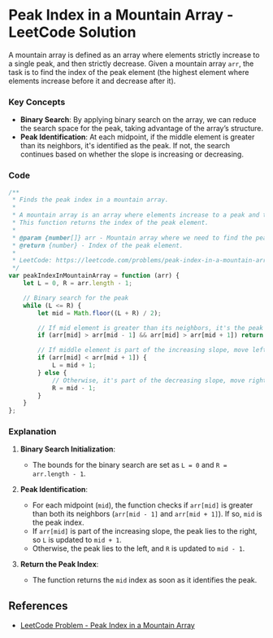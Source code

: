 # Peak Index in a Mountain Array - LeetCode Solution

A mountain array is defined as an array where elements strictly increase to a single peak, and then strictly decrease. Given a mountain array `arr`, the task is to find the index of the peak element (the highest element where elements increase before it and decrease after it).

### Key Concepts
- **Binary Search**: By applying binary search on the array, we can reduce the search space for the peak, taking advantage of the array’s structure.
- **Peak Identification**: At each midpoint, if the middle element is greater than its neighbors, it's identified as the peak. If not, the search continues based on whether the slope is increasing or decreasing.

### Code

```javascript
/**
 * Finds the peak index in a mountain array.
 * 
 * A mountain array is an array where elements increase to a peak and then decrease.
 * This function returns the index of the peak element.
 * 
 * @param {number[]} arr - Mountain array where we need to find the peak index.
 * @return {number} - Index of the peak element.
 * 
 * LeetCode: https://leetcode.com/problems/peak-index-in-a-mountain-array/
 */
var peakIndexInMountainArray = function (arr) {
    let L = 0, R = arr.length - 1;

    // Binary search for the peak
    while (L <= R) {
        let mid = Math.floor((L + R) / 2);

        // If mid element is greater than its neighbors, it's the peak
        if (arr[mid] > arr[mid - 1] && arr[mid] > arr[mid + 1]) return mid;

        // If middle element is part of the increasing slope, move left bound up
        if (arr[mid] < arr[mid + 1]) {
            L = mid + 1;
        } else {
            // Otherwise, it's part of the decreasing slope, move right bound down
            R = mid - 1;
        }
    }
};
```

### Explanation

1. **Binary Search Initialization**:
   - The bounds for the binary search are set as `L = 0` and `R = arr.length - 1`.

2. **Peak Identification**:
   - For each midpoint (`mid`), the function checks if `arr[mid]` is greater than both its neighbors (`arr[mid - 1]` and `arr[mid + 1]`). If so, `mid` is the peak index.
   - If `arr[mid]` is part of the increasing slope, the peak lies to the right, so `L` is updated to `mid + 1`.
   - Otherwise, the peak lies to the left, and `R` is updated to `mid - 1`.

3. **Return the Peak Index**:
   - The function returns the `mid` index as soon as it identifies the peak.

## References
- [LeetCode Problem - Peak Index in a Mountain Array](https://leetcode.com/problems/peak-index-in-a-mountain-array/)
